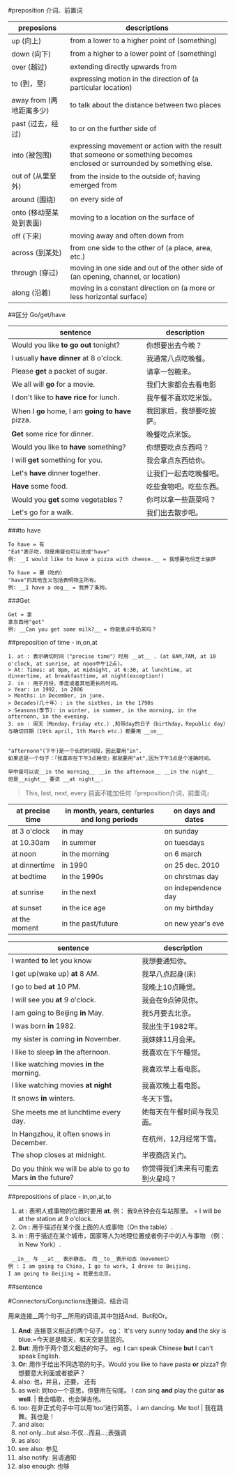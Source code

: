 #preposition 介词、前置词

preposions | descriptions
-----------|---
up (向上) | from a lower to a higher point of (something)
down (向下) | from a higher to a lower point of (something)
over (越过) | extending directly upwards from
to (到，至) | expressing motion in the direction of (a particular location)
away from (两地距离多少) | to talk about the distance between two places
past (过去，经过) | to or on the further side of
into (被包围) | expressing movement or action with the result that someone or something becomes enclosed or surrounded by something else.
out of (从里至外) | from the inside to the outside of; having emerged from
around (围绕) | on every side of
onto (移动至某处到表面) | moving to a location on the surface of
off (下来) | moving away and often down from
across (到某处) | from one side to the other of (a place, area, etc.)
through (穿过) | moving in one side and out of the other side of (an opening, channel, or location)
along (沿着) | moving in a constant direction on (a more or less horizontal surface)

##区分 Go/get/have

sentence | description
---|---
Would you like __to go out__ tonight? | 你想要出去今晚？
I usually __have dinner__ at 8 o'clock. | 我通常八点吃晚餐。
Please __get__ a packet of sugar. | 请拿一包糖来。
We all will __go__ for a movie. | 我们大家都会去看电影
I don't like to __have rice__ for lunch. | 我午餐不喜欢吃米饭。
When I __go__ home, I am __going to__ __have__ pizza. | 我回家后，我想要吃披萨。
__Get__ some rice for dinner. | 晚餐吃点米饭。
Would you like to __have__ something? | 你想要吃点东西吗？
I will __get__ something for you. | 我会拿点东西给你。
Let's __have__ dinner together. | 让我们一起去吃晚餐吧。
__Have__ some food. | 吃些食物吧。吃些东西。
Would you __get__ some vegetables？ | 你可以拿一些蔬菜吗？ 
Let's go for a walk. | 我们出去散步吧。

###to have

```
To have = 有
"Eat"表示吃，但是用餐也可以说成"have"
例: __I would like to have a pizza with cheese.__ = 我想要吃份芝士披萨

To have = 要（吃的）
"have"的其他含义包括表明物主所有。
例: __I have a dog__ = 我养了条狗。
```

###Get

```
Get = 拿
拿东西用"get"
例: __Can you get some milk?__ = 你能拿点牛奶来吗？
```

##preposition of time - in,on,at

```
1. at : 表示确切时间（"precise time"）时用 __at__ . (at 8AM,7AM, at 10 o'clock, at sunrise, at noon中午12点)。
> At: Times: at 8pm, at midnight, at 6:30, at lunchtime, at dinnertime, at breakfasttime, at night(exception!)
2. in : 用于月份，季度或者其他更长的时间。
> Year: in 1992, in 2006
> Months: in December, in june.
> Decades(几十年）: in the sixthes, in the 1790s
> Seasons(季节): in winter, in summer, in the morning, in the afternonn, in the evening.
3. on : 周天（Monday，Friday etc.）,和带day的日子（birthday，Republic day）与确切日期（19th april, 1th March etc.）都要用 __on__


"afternonn"(下午)是一个长的时间段，因此要用"in". 
如果这是一个句子：『我喜欢在下午3点睡觉』那就要用"at",因为下午3点是个准确时间。

早中餐可以说__in the morning__ __in the afternoon__ __in the night__
但是__night__ 要说 __at night__.
```

> This, last, next, every 前面不能加任何『preposition介词，前置词』

__at__ precise time | __in__ month, years, centuries and long periods | __on__ days and dates
------------------|------------------------------------------------|---
at 3 o'clock | in may | on sunday
at 10.30am | in summer | on tuesdays
at noon | in the morning | on 6 march
at dinnertime | in 1990 | on 25 dec. 2010
at bedtime | in the 1990s | on chrstmas day
at sunrise | in the next | on independence day
at sunset | in the ice age | on my birthday
at the moment | in the past/future | on new year's eve

sentence | description
---|---
I wanted __to__ let you know | 我想要通知你。
I get up(wake up) __at__ 8 AM. | 我早八点起身(床)
I go to bed __at__ 10 PM. | 我晚上10点睡觉。
I will see you __at__ 9 o'clock. | 我会在9点钟见你。
I am going to Beijing __in__ May. | 我5月要去北京。
I was born __in__ 1982. | 我出生于1982年。
my sister is coming __in__ November. | 我妹妹11月会来。
I like to sleep __in__ the afternoon. | 我喜欢在下午睡觉。
I like watching movies __in__ the morning. | 我喜欢早上看电影。
I like watching movies __at night__ | 我喜欢晚上看电影。
It snows __in__ winters. | 冬天下雪。
She meets me at lunchtime every day. | 她每天在午餐时间与我见面。
In Hangzhou, it often snows in December. | 在杭州，12月经常下雪。
The shop closes at midnight. | 半夜商店关门。
Do you think we will be able to go to Mars __in__ the future? | 你觉得我们未来有可能去到火星吗？

##prepositions of place - in,on,at,to

1. at : 表明人或事物的位置时要用 __at__.
例： 我9点钟会在车站那里。 = I will be at the station at 9 o'clock.
2. On : 用于描述在某个面上面的人或事物（On the table）.
3. in : 用于描述在某个城市，国家等人为地理位置或者例子中的人与事物 （例： in New York）.

```
 __in__ 与 __at__ 表示静态， 而__to__表示动态（movement）
例 : I am going to China, I go to work, I drove to Beijing.
I am going to Beijing = 我要去北京。
```
##sentence

#Connectors/Conjunctions连接词、结合词

用来连接__两个句子__所用的词语,其中包括And、But和Or。

1. __And__: 连接意义相近的两个句子。 eg： It's very sunny today __and__ the sky is blue.=今天是是晴天，和天空是蓝蓝的。
2. __But__: 用作于两个意义相违的句子。 eg: I can speak Chinese __but__ I can't speak English.
3. __Or__: 用作于给出不同选项的句子。Would you like to have pasta __or__ pizza? 你想要意大利面或者披萨？
4. also: 也，并且，还要， 还有
5. as well: 同too一个意思，但要用在句尾。 I can sing __and__ play the guitar __as well__. | 我会唱歌，也会弹吉他。
6. too: 在非正式句子中可以用'too'进行简答。 i am dancing. Me too! | 我在跳舞。我也是！
7. and also: 
8. not only...but also:不仅...而且...;表强调
9. as also:
10. see also: 参见
11. also notify: 另请通知
12. also enough: 也够
##
